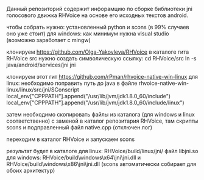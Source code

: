 Данный репозиторий содержит инфорамцию по сборке библиотеки jni голосового движка RHVoice на основе его исходных текстов android.

чтобы собрать нужно:
установленный python и scons (в 99% случаев оно уже стоит)
для windows: как минимум нужна visual studio (возможно заработает с mingw)

клонируем https://github.com/Olga-Yakovleva/RHVoice
в каталоге гита RHVoice src нужно создать символическую ссылку:
cd RHVoice/src
ln -s java/android/services/jni jni

клонируем этот гит https://github.com/rPman/rhvoice-native-win-linux
для linux: необходимо поправить путь до java в файле rhvoice-native-win-linux/linux/src/jni/SConscript
local_env["CPPPATH"].append("/usr/lib/jvm/jdk1.8.0_60/include")
local_env["CPPPATH"].append("/usr/lib/jvm/jdk1.8.0_60/include/linux")

затем необходимо скопировать файлы из каталога (для windows и linux соответственно) с заменой в каталог репозитария RHVoice, там скрипты scons и подправленный файл native.cpp (отключен лог)

переходим в каталог RHVoice и запускаем scons

результат будет в каталоге
для linux: RHVoice/build/linux/jni/ файл libjni.so
для windows: RHVoice/build\windows\x64\jni\jni.dll и RHVoice/build\windows\x86\jni\jni.dll (scons автоматически собирает для обоих архитектур)
